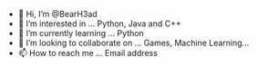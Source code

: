 - 👋 Hi, I’m @BearH3ad
- 👀 I’m interested in ... Python, Java and C++
- 🌱 I’m currently learning ... Python
- 💞️ I’m looking to collaborate on ... Games, Machine Learning...
- 📫 How to reach me ... Email address

<!---
BearH3ad/BearH3ad is a ✨ special ✨ repository because its `README.md` (this file) appears on your GitHub profile.
You can click the Preview link to take a look at your changes.
--->
